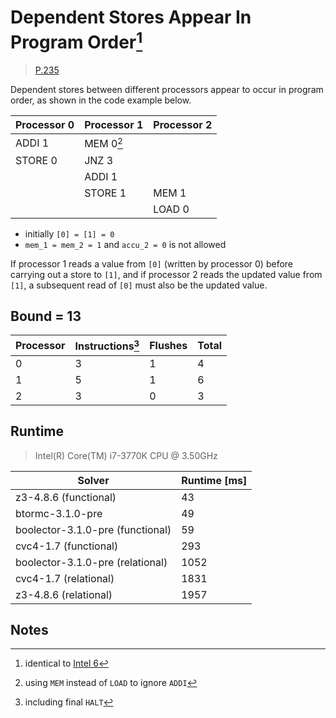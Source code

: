 # Dependent Stores Appear In Program Order[^1]

> [P.235](https://www.amd.com/system/files/TechDocs/24593.pdf#page=235)

Dependent stores between different processors appear to occur in program order, as shown in the code example below.

| Processor 0 | Processor 1 | Processor 2 |
| ----------- | ----------- | ----------- |
| ADDI 1      | MEM 0[^2]   |             |
| STORE 0     | JNZ 3       |             |
|             | ADDI 1      |             |
|             | STORE 1     | MEM 1       |
|             |             | LOAD 0      |

* initially `[0] = [1] = 0`
* `mem_1 = mem_2 = 1` and `accu_2 = 0` is not allowed

If processor 1 reads a value from `[0]` (written by processor 0) before carrying out a store to `[1]`, and if processor 2 reads the updated value from `[1]`, a subsequent read of `[0]` must also be the updated value.

## Bound = 13

| Processor | Instructions[^3]  | Flushes | Total |
| --------- | ----------------  | ------- | ----- |
| 0         | 3                 | 1       | 4     |
| 1         | 5                 | 1       | 6     |
| 2         | 3                 | 0       | 3     |

## Runtime

> Intel(R) Core(TM) i7-3770K CPU @ 3.50GHz

| Solver                           | Runtime [ms] |
| -------------------------------- | ------------ |
| z3-4.8.6 (functional)            | 43           |
| btormc-3.1.0-pre                 | 49           |
| boolector-3.1.0-pre (functional) | 59           |
| cvc4-1.7 (functional)            | 293          |
| boolector-3.1.0-pre (relational) | 1052         |
| cvc4-1.7 (relational)            | 1831         |
| z3-4.8.6 (relational)            | 1957         |

## Notes

[^1]: identical to [Intel 6](../../intel/6)
[^2]: using `MEM` instead of `LOAD` to ignore `ADDI`
[^3]: including final `HALT`
